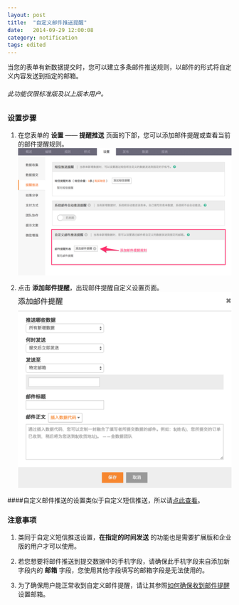 ```yaml
---
layout: post
title:  "自定义邮件推送提醒"
date:   2014-09-29 12:00:08
category: notification
tags: edited
---
```


当您的表单有新数据提交时，您可以建立多条邮件推送规则，以邮件的形式将自定义内容发送到指定的邮箱。

###### 此功能仅限标准版及以上版本用户。

### 设置步骤

1. 在您表单的 **设置** —— **提醒推送** 页面的下部，您可以添加邮件提醒或查看当前的邮件提醒规则。
  ![](/images/email-push-setting.png)

2. 点击 **添加邮件提醒**，出现邮件提醒自定义设置页面。
  ![](/images/email-push-index.png)

####自定义邮件推送的设置类似于自定义短信推送，所以请[点此查看](sms-push.html#sms-push-condition)。

### 注意事项

1. 类同于自定义短信推送设置，**在指定的时间发送** 的功能也是需要扩展版和企业版的用户才可以使用。

2. 若您想要将邮件推送到提交数据中的手机字段，请确保此手机字段来自添加新字段内的 **邮箱** 字段，您使用其他字段填写的邮箱字段是无法使用的。

3. 为了确保用户能正常收到自定义邮件提醒，请让其参照[如何确保收到邮件提醒](how-to-get-emails-from-jinshuju.html)设置邮箱。
